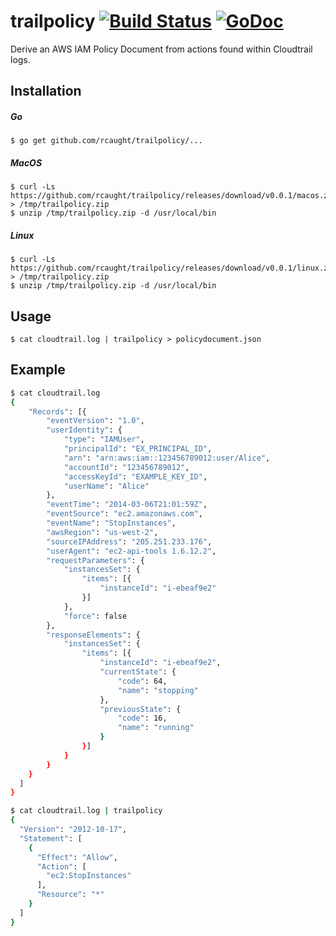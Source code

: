 # trailpolicy [![Build Status](https://travis-ci.org/rcaught/trailpolicy.svg?branch=master)](https://travis-ci.org/rcaught/trailpolicy) [![GoDoc](https://godoc.org/github.com/rcaught/trailpolicy?status.svg)](https://godoc.org/github.com/rcaught/trailpolicy)

Derive an AWS IAM Policy Document from actions found within Cloudtrail logs.

## Installation
##### Go
```
$ go get github.com/rcaught/trailpolicy/...
```
##### MacOS
```
$ curl -Ls https://github.com/rcaught/trailpolicy/releases/download/v0.0.1/macos.zip > /tmp/trailpolicy.zip
$ unzip /tmp/trailpolicy.zip -d /usr/local/bin
```
##### Linux
```
$ curl -Ls https://github.com/rcaught/trailpolicy/releases/download/v0.0.1/linux.zip > /tmp/trailpolicy.zip
$ unzip /tmp/trailpolicy.zip -d /usr/local/bin
```

## Usage
```
$ cat cloudtrail.log | trailpolicy > policydocument.json
```

## Example
``` bash
$ cat cloudtrail.log
{
    "Records": [{
        "eventVersion": "1.0",
        "userIdentity": {
            "type": "IAMUser",
            "principalId": "EX_PRINCIPAL_ID",
            "arn": "arn:aws:iam::123456789012:user/Alice",
            "accountId": "123456789012",
            "accessKeyId": "EXAMPLE_KEY_ID",
            "userName": "Alice"
        },
        "eventTime": "2014-03-06T21:01:59Z",
        "eventSource": "ec2.amazonaws.com",
        "eventName": "StopInstances",
        "awsRegion": "us-west-2",
        "sourceIPAddress": "205.251.233.176",
        "userAgent": "ec2-api-tools 1.6.12.2",
        "requestParameters": {
            "instancesSet": {
                "items": [{
                    "instanceId": "i-ebeaf9e2"
                }]
            },
            "force": false
        },
        "responseElements": {
            "instancesSet": {
                "items": [{
                    "instanceId": "i-ebeaf9e2",
                    "currentState": {
                        "code": 64,
                        "name": "stopping"
                    },
                    "previousState": {
                        "code": 16,
                        "name": "running"
                    }
                }]
            }
        }
    }
  ]
}

$ cat cloudtrail.log | trailpolicy
{
  "Version": "2012-10-17",
  "Statement": [
    {
      "Effect": "Allow",
      "Action": [
        "ec2:StopInstances"
      ],
      "Resource": "*"
    }
  ]
}
```
